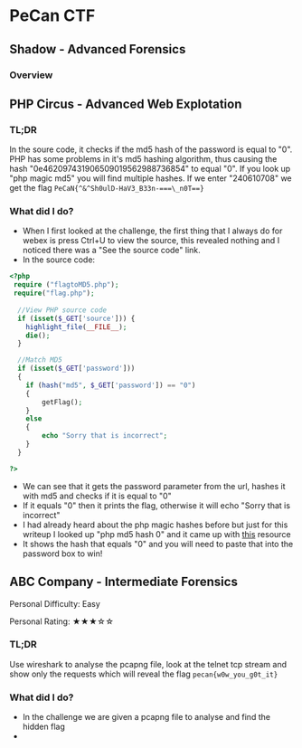 # PeCan CTF

## Shadow - Advanced Forensics

### Overview

### 


## PHP Circus - Advanced Web Explotation

### TL;DR

In the soure code, it checks if the md5 hash of the password is equal to "0". PHP has some problems in it's md5 hashing algorithm, thus causing the hash "0e462097431906509019562988736854" to equal "0". If you look up "php magic md5" you will find multiple hashes. If we enter "240610708" we get the flag `PeCaN{^&^Sh0ulD-HaV3_B33n-===\_n0T==}`

### What did I do?
 - When I first looked at the challenge, the first thing that I always do for webex is press Ctrl+U to view the source, this revealed nothing and I noticed there was a "See the source code" link.
 - In the source code:
```php
<?php
 require ("flagtoMD5.php");
 require("flag.php");
  
  //View PHP source code
  if (isset($_GET['source'])) {
    highlight_file(__FILE__);
    die();
  }

  //Match MD5
  if (isset($_GET['password']))
  {
    if (hash("md5", $_GET['password']) == "0")
    {
        getFlag();
    }
    else
    {
        echo "Sorry that is incorrect";
    }
  }  

?>
```
 - We can see that it gets the password parameter from the url, hashes it with md5 and checks if it is equal to "0"
 - If it equals "0" then it prints the flag, otherwise it will echo "Sorry that is incorrect"
 - I had already heard about the php magic hashes before but just for this writeup I looked up "php md5 hash 0" and it came up with [this](https://www.whitehatsec.com/blog/magic-hashes/) resource
 - It shows the hash that equals "0" and you will need to paste that into the password box to win!

## ABC Company - Intermediate Forensics

Personal Difficulty: Easy

Personal Rating: ★★★☆☆

### TL;DR

Use wireshark to analyse the pcapng file, look at the telnet tcp stream and show only the requests which will reveal the flag `pecan{w0w_you_g0t_it}`

### What did I do?
 - In the challenge we are given a pcapng file to analyse and find the hidden flag
 - 
